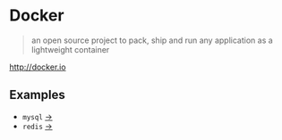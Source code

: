 # Docker

> an open source project to pack, ship and run any application as
> a lightweight container

<http://docker.io>

## Examples

  * `mysql` [→](mysql/README.md)
  * `redis` [→](redis/README.md)
